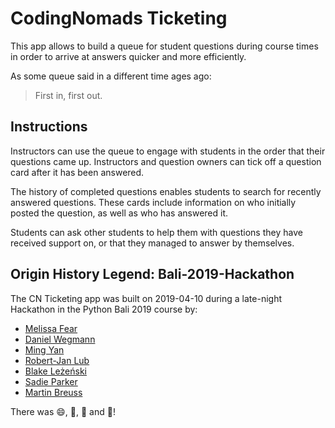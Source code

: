 # CodingNomads Ticketing

This app allows to build a queue for student questions during course times
in order to arrive at answers quicker and more efficiently.

As some queue said in a different time ages ago:
>First in, first out.

## Instructions

Instructors can use the queue to engage with students in the order that
their questions came up. Instructors and question owners can tick off a
question card after it has been answered.

The history of completed questions enables students to search for
recently answered questions. These cards include information on who
initially posted the question, as well as who has answered it.

Students can ask other students to help them with questions they have
received support on, or that they managed to answer by themselves.

## Origin History Legend: Bali-2019-Hackathon

The CN Ticketing app was built on 2019-04-10 during a late-night Hackathon
in the Python Bali 2019 course by:

* [Melissa Fear](https://github.com/melissafear)
* [Daniel Wegmann](https://github.com/daniel10012)
* [Ming Yan](https://github.com/mingyyy)
* [Robert-Jan Lub](https://github.com/lubcountcooper)
* [Blake Leżeński](https://github.com/BlakeBeyond)
* [Sadie Parker](https://github.com/spacerest)
* [Martin Breuss](https://github.com/martin-martin)

There was 😄, 🍕, 🎉 and 🎵!